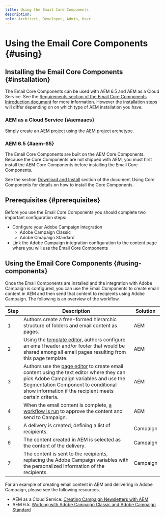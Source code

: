 ```yaml
---
title: Using the Email Core Components
description: 
role: Architect, Developer, Admin, User
---
```


# Using the Email Core Components {#using}

## Installing the Email Core Components {#installation}

The Email Core Components can be used with AEM 6.5 and AEM as a Cloud Service. See the [Requirements section of the Email Core Components Introduction document](introduction.md#requirements) for more information. However the installation steps will differ depending on on which type of AEM installation you have.

### AEM as a Cloud Service {#aemaacs}

Simply create an AEM project using the AEM project archetype.

### AEM 6.5 {#aem-65}

The Email Core Components are built on the AEM Core Components. Because the Core Components are not shipped with AEM, you must first install the AEM Core Components before installing the Email Core Components.

See the section [Download and Install](/help/get-started/using.md#download-and-install) section of the document Using Core Components for details on how to install the Core Components.
## Prerequisites {#prerequisites}

Before you use the Email Core Components you should complete two important configuration steps:

* Configure your Adobe Campaign Integration
  * Adobe Campaign Classic
  * Adobe Cmapaign Standard
* Link the Adobe Campaign integration configuration to the content page where you will use the Email Core Components

## Using the Email Core Components {#using-components}

Once the Email Components are installed and the integration with Adobe Campaign is configured, you can use the Email Components to create email content in AEM and then send that content to recipients using Adobe Campaign. The following is an overview of the workflow.

|Step|Description|Solution|
|---|---|---|
|1|Authors create a free-formed hierarchic structure of folders and email content as pages.|AEM|
|2|Using the [template editor,](https://experienceleague.adobe.com/docs/experience-manager-cloud-service/sites/authoring/features/templates.html) authors configure an email header and/or footer that would be shared among all email pages resulting from this page template.|AEM|
|3|Authors use the [page editor](https://experienceleague.adobe.com/docs/experience-manager-cloud-service/content/sites/authoring/fundamentals/editing-content.html) to create email content using the text editor where they can pick Adobe Campaign variables and use the Segmentation Component to conditional show information if the recipient meets certain criteria.|AEM|
|4|When the email content is complete, [a workflow is run](https://experienceleague.adobe.com/docs/experience-manager-cloud-service/content/sites/authoring/workflows/overview.html) to approve the content and send to Campaign.|AEM|
|5|A delivery is created, defining a list of recipients.|Campaign|
|6|The content created in AEM is selected as the content of the delivery.|Campaign|
|7|The content is sent to the recipients, replacing the Adobe Campaign variables with the personalized information of the recipients.|Campaign|

For an example of creating email content in AEM and delivering in Adobe Campaign, please see the following resources.

* AEM as a Cloud Service: [Creating Campaign Newsletters with AEM](https://experienceleague.adobe.com/docs/experience-manager-cloud-service/content/sites/authoring/campaign/creating-newsletters.html)
* AEM 6.5: [Working with Adobe Campaign Classic and Adobe Campaign Standard](https://experienceleague.adobe.com/docs/experience-manager-65/authoring/aem-adobe-campaign/campaign.html)

